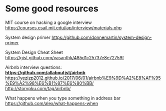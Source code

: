 <h1>Some good resources</h1>

MIT course on hacking a google interview https://courses.csail.mit.edu/iap/interview/materials.php </br>

System design primer https://github.com/donnemartin/system-design-primer </br>

System Design Cheat Sheet https://gist.github.com/vasanthk/485d1c25737e8e72759f </br>

Airbnb interview questions: </br> 
<b> https://github.com/allaboutjst/airbnb </b> </br>
https://yezizp2012.github.io/2017/06/01/airbnb%E9%9D%A2%E8%AF%95%E9%A2%98%E6%B1%87%E6%80%BB/ </br>
http://storypku.com/tag/airbnb/ </br>

What happens when you type something in address bar https://github.com/alex/what-happens-when </br>
